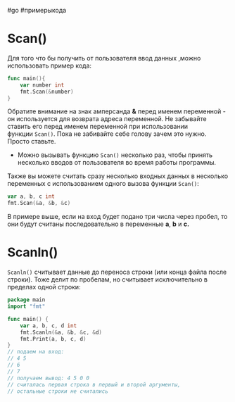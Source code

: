 #go #примерыкода 

# Scan()

Для того что бы получить от пользователя ввод данных ,можно использовать пример кода:

```go
func main(){
	var number int 
	fmt.Scan(&number)
}
```


Обратите внимание на знак амперсанда **&** перед именем переменной - он используется для возврата адреса переменной. Не забывайте ставить его перед именем переменной при использовании функции `Scan()`. Пока не забивайте себе голову зачем это нужно. Просто ставьте.

- Можно вызывать функцию `Scan()` несколько раз, чтобы принять несколько вводов от пользователя во время работы программы.

Также вы можете считать сразу несколько входных данных в несколько переменных с использованием одного вызова функции `Scan()`:

```go
var a, b, c int
fmt.Scan(&a, &b, &c)
```

В примере выше, если на вход будет подано три числа через пробел, то они будут считаны последовательно в переменные **a**, **b** и **c.**

# Scanln()

`Scanln()` считывает данные до переноса строки (или конца файла после строки). Тоже делит по пробелам, но считывает исключительно в пределах одной строки:

```go
package main 
import "fmt" 

func main() { 
	var a, b, c, d int 
	fmt.Scanln(&a, &b, &c, &d) 
	fmt.Print(a, b, c, d) 
} 
// подаем на вход: 
// 4 5 
// 6 
// 7 
// получаем вывод: 4 5 0 0 
// считалась первая строка в первый и второй аргументы, 
// остальные строки не считались
```